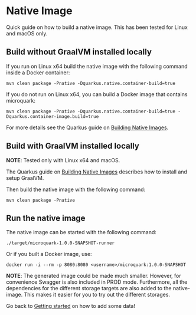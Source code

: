 # Native Image

Quick guide on how to build a native image. This has been tested for Linux and macOS only.

## Build without GraalVM installed locally

If you run on Linux x64 build the native image with the following command inside a Docker container:
```shell script
mvn clean package -Pnative -Dquarkus.native.container-build=true
```

If you do not run on Linux x64, you can build a Docker image that contains microquark:
```shell script
mvn clean package -Pnative -Dquarkus.native.container-build=true -Dquarkus.container-image.build=true
```

For more details see the Quarkus guide on
[Building Native Images](https://quarkus.io/guides/building-native-image#container-runtime).

## Build with GraalVM installed locally

**NOTE**: Tested only with Linux x64 and macOS.

The Quarkus guide on
[Building Native Images](https://quarkus.io/guides/building-native-image#prerequisites-for-oracle-graalvm-ceee)
describes how to install and setup GraalVM.

Then build the native image with the following command:
```shell script
mvn clean package -Pnative
```

## Run the native image

The native image can be started with the following command:
```shell script
./target/microquark-1.0.0-SNAPSHOT-runner
```

Or if you built a Docker image, use:
```shell script
docker run -i --rm -p 8080:8080 <username>/microquark:1.0.0-SNAPSHOT
```

**NOTE**: The generated image could be made much smaller. However, for convenience Swagger is also included in PROD
mode. Furthermore, all the dependencies for the different storage targets are also added to the native-image. This makes
it easier for you to try out the different storages.

Go back to [Getting started](HOWTO.md) on how to add some data!